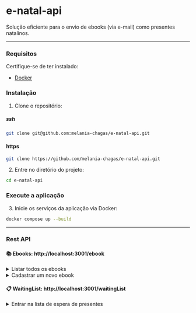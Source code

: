 # e-natal-api
Solução eficiente para o envio de ebooks (via e-mail) como presentes natalinos.
***

### Requisitos
Certifique-se de ter instalado:

- [Docker](https://www.docker.com/)


### Instalação
1. Clone o repositório:
##### ssh
```bash
git clone git@github.com:melania-chagas/e-natal-api.git
```
#### https
```bash
git clone https://github.com/melania-chagas/e-natal-api.git
```
2. Entre no diretório do projeto:

```bash
cd e-natal-api
```
### Execute a aplicação
3. Inicie os serviços da aplicação via Docker:
```bash
docker compose up --build
```
---
### Rest API

#### 📚 Ebooks: http://localhost:3001/ebook
<details>
  <summary>Listar todos os ebooks</summary>

#### Request
`GET /`


#### Response
```json
[
  {
    "id": 1,
    "title": "Orgulho e Preconceito",
    "author": "Jane Austen",
    "genre": "Romance"
  },
  {
    "id": 2,
    "title": "Persuasão",
    "author": "Jane Austen",
    "genre": "Romance"
  },
  {
    "id": 3,
    "title": "Razão e sensibilidade",
    "author": "Jane Austen",
    "genre": "Romance"
  },
  {
    "id": 4,
    "title": "Emma",
    "author": "Jane Austen",
    "genre": "Romance"
  }
]
```
</details>

<details>
  <summary>Cadastrar um novo ebook</summary>

#### Request
`POST /create`

```json
  {
    "title": "Orgulho e Preconceito",
    "author": "Jane Austen",
    "genre": "Romance"
  }
```
#### Response
```json
  {
    "id": 1,
    "title": "Orgulho e Preconceito",
    "author": "Jane Austen",
    "genre": "Romance"
  }
```
</details>

#### 📋 WaitingList: http://localhost:3001/waitingList
<details>
  <summary>Entrar na lista de espera de presentes</summary>

#### Request
`POST /waitingList`

```json
{
  "name": "Melania Chagas",
  "email": "melania@email.com",
  "titles":["Orgulho e Preconceito", "Emma"]
}
```
#### Response
```json
{
  "name": "Melania Chagas",
  "email": "melania@email.com",
  "titleList": [
    "Orgulho e Preconceito",
    "Emma"
  ]
}
```
---
#### Request
`POST /waitingList`


```json
{
  "name": "Melania Chagas",
  "email": "melania@email.com",
  "titles": "Persuasão"
}
```
#### Response
```json
{
  "name": "Melania Chagas",
  "email": "melania@email.com",
  "titleList": [
    "Orgulho e Preconceito",
    "Emma",
    "Persuasão"
  ]
}
```
</details>

